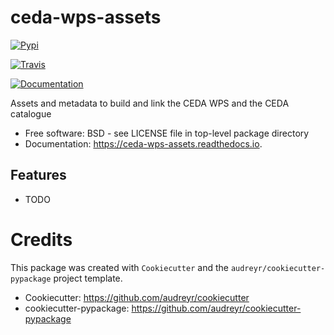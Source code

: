 # ceda-wps-assets


[![Pypi](https://img.shields.io/pypi/v/ceda_wps_assets.svg)](https://pypi.python.org/pypi/ceda_wps_assets)

[![Travis](https://img.shields.io/travis/agstephens/ceda_wps_assets.svg)](https://travis-ci.org/agstephens/ceda_wps_assets)

[![Documentation](https://readthedocs.org/projects/ceda-wps-assets/badge/?version=latest)](https://ceda-wps-assets.readthedocs.io/en/latest/?badge=latest)




Assets and metadata to build and link the CEDA WPS and the CEDA catalogue


* Free software: BSD - see LICENSE file in top-level package directory
* Documentation: https://ceda-wps-assets.readthedocs.io.


## Features

* TODO

# Credits

This package was created with `Cookiecutter` and the `audreyr/cookiecutter-pypackage` project template.

 * Cookiecutter: https://github.com/audreyr/cookiecutter
 * cookiecutter-pypackage: https://github.com/audreyr/cookiecutter-pypackage
